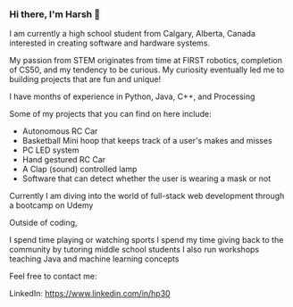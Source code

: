### Hi there, I'm Harsh 👋

I am currently a high school student from Calgary, Alberta, Canada interested in creating software and hardware systems. 

My passion from STEM originates from time at FIRST robotics, completion of CS50, and my tendency to be curious. My curiosity eventually led me to building projects that are fun and unique! 

I have months of experience in Python, Java, C++, and Processing 

Some of my projects that you can find on here include: 

- Autonomous RC Car
- Basketball Mini hoop that keeps track of a user's makes and misses 
- PC LED system  
- Hand gestured RC Car 
- A Clap (sound) controlled lamp 
- Software that can detect whether the user is wearing a mask or not 

Currently I am diving into the world of full-stack web development through a bootcamp on Udemy

Outside of coding,  

I spend time playing or watching sports 
I spend my time giving back to the community by tutoring middle school students 
I also run workshops teaching Java and machine learning concepts  

Feel free to contact me: 

LinkedIn: https://www.linkedin.com/in/hp30 
<!--
**harshp30/harshp30** is a ✨ _special_ ✨ repository because its `README.md` (this file) appears on your GitHub profile.

Here are some ideas to get you started:

- 🔭 I’m currently working on ...
- 🌱 I’m currently learning ...
- 👯 I’m looking to collaborate on ...
- 🤔 I’m looking for help with ...
- 💬 Ask me about ...
- 📫 How to reach me: ...
- 😄 Pronouns: ...
- ⚡ Fun fact: ...
-->
